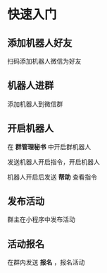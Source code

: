 # 快速入门

## 添加机器人好友

扫码添加机器人微信为好友

## 机器人进群

添加机器人到微信群

## 开启机器人

在 **群管理秘书** 中开启群机器人

发送机器人开启指令，开启机器人

机器人开启后发送 **帮助** 查看指令

## 发布活动

群主在小程序中发布活动

## 活动报名 

在群内发送 **报名** ，报名活动


